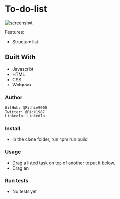 # To-do-list

![screenshot](./img/screenshot.png)

Features:

- Structure list

## Built With

- Javascript
- HTML
- CSS
- Webpack

### Author

    GitHub: @Richie9000
    Twitter: @R1ck1987
    LinkedIn: LinkedIn

### Install

- In the clone folder, run npm run build

### Usage

- Drag a listed task on top of another to put it below.
- Drag an

### Run tests

- No tests yet

